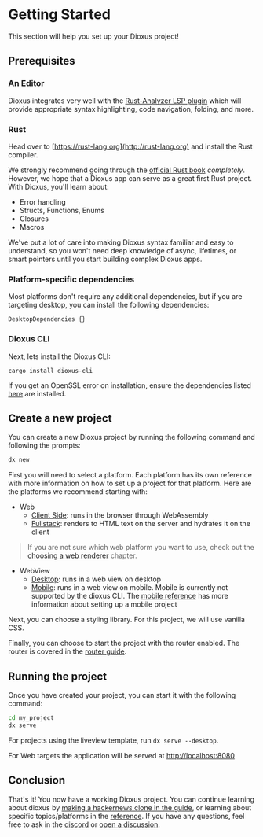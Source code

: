 # Getting Started

This section will help you set up your Dioxus project!

## Prerequisites

### An Editor

Dioxus integrates very well with the [Rust-Analyzer LSP plugin](https://rust-analyzer.github.io) which will provide appropriate syntax highlighting, code navigation, folding, and more.

### Rust

Head over to [https://rust-lang.org](http://rust-lang.org) and install the Rust compiler.

We strongly recommend going through the [official Rust book](https://doc.rust-lang.org/book/ch01-00-getting-started.html) _completely_. However, we hope that a Dioxus app can serve as a great first Rust project. With Dioxus, you'll learn about:

- Error handling
- Structs, Functions, Enums
- Closures
- Macros

We've put a lot of care into making Dioxus syntax familiar and easy to understand, so you won't need deep knowledge of async, lifetimes, or smart pointers until you start building complex Dioxus apps.

### Platform-specific dependencies

Most platforms don't require any additional dependencies, but if you are targeting desktop, you can install the following dependencies:

```inject-dioxus
DesktopDependencies {}
```

### Dioxus CLI

Next, lets install the Dioxus CLI:

```
cargo install dioxus-cli
```

If you get an OpenSSL error on installation, ensure the dependencies listed [here](https://docs.rs/openssl/latest/openssl/#automatic) are installed.

## Create a new project

You can create a new Dioxus project by running the following command and following the prompts:

```sh
dx new
```


First you will need to select a platform. Each platform has its own reference with more information on how to set up a project for that platform. Here are the platforms we recommend starting with:

- Web
    - [Client Side](../reference/web/index.md): runs in the browser through WebAssembly
    - [Fullstack](../reference/fullstack/index.md): renders to HTML text on the server and hydrates it on the client
> If you are not sure which web platform you want to use, check out the [choosing a web renderer](choosing_a_web_renderer.md) chapter.
- WebView
    - [Desktop](../reference/desktop/index.md): runs in a web view on desktop
    - [Mobile](../reference/mobile/index.md): runs in a web view on mobile. Mobile is currently not supported by the dioxus CLI. The [mobile reference](../reference/mobile/index.md) has more information about setting up a mobile project

Next, you can choose a styling library. For this project, we will use vanilla CSS.

Finally, you can choose to start the project with the router enabled. The router is covered in the [router guide](../router/index.md).

## Running the project

Once you have created your project, you can start it with the following command:

```sh
cd my_project
dx serve
```

For projects using the liveview template, run `dx serve --desktop`.

For Web targets the application will be served at [http://localhost:8080](http://localhost:8080)

## Conclusion

That's it! You now have a working Dioxus project. You can continue learning about dioxus by [making a hackernews clone in the guide](../guide/index.md), or learning about specific topics/platforms in the [reference](../reference/index.md). If you have any questions, feel free to ask in the [discord](https://discord.gg/XgGxMSkvUM) or [open a discussion](https://github.com/DioxusLabs/dioxus/discussions).
